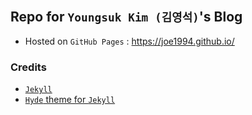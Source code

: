 ## Repo for `Youngsuk Kim (김영석)`'s Blog
* Hosted on `GitHub Pages` : https://joe1994.github.io/

### Credits
* [`Jekyll`](https://jekyllrb.com/)
* [`Hyde` theme for `Jekyll`](https://hyde.getpoole.com/)
